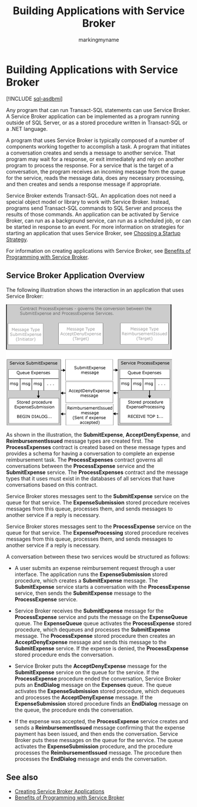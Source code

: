 ﻿---
title: Building Applications with Service Broker
description: "Any program that can run Transact-SQL statements can use Service Broker."
ms.prod: sql
ms.technology: configuration
ms.topic: conceptual
author: markingmyname
ms.author: maghan
ms.reviewer: mikeray
ms.date: "03/30/2022"
---

# Building Applications with Service Broker

[!INCLUDE [sql-asdbmi](../../includes/applies-to-version/sql-asdbmi.md)]

Any program that can run Transact-SQL statements can use Service Broker. A Service Broker application can be implemented as a program running outside of SQL Server, or as a stored procedure written in Transact-SQL or a .NET language.

A program that uses Service Broker is typically composed of a number of components working together to accomplish a task. A program that initiates a conversation creates and sends a message to another service. That program may wait for a response, or exit immediately and rely on another program to process the response. For a service that is the target of a conversation, the program receives an incoming message from the queue for the service, reads the message data, does any necessary processing, and then creates and sends a response message if appropriate.

Service Broker extends Transact-SQL. An application does not need a special object model or library to work with Service Broker. Instead, programs send Transact-SQL commands to SQL Server and process the results of those commands. An application can be activated by Service Broker, can run as a background service, can run as a scheduled job, or can be started in response to an event. For more information on strategies for starting an application that uses Service Broker, see [Choosing a Startup Strategy](choosing-a-startup-strategy.md).

For information on creating applications with Service Broker, see [Benefits of Programming with Service Broker](benefits-of-programming-with-service-broker.md).

## Service Broker Application Overview

The following illustration shows the interaction in an application that uses Service Broker:

![Relationship and flow of messages in conversations](media/broker03.gif "Relationship and flow of messages in conversations")

As shown in the illustration, the **SubmitExpense**, **AcceptDenyExpense**, and **ReimbursementIssued** message types are created first. The **ProcessExpenses** contract is created based on these message types and provides a schema for having a conversation to complete an expense reimbursement task. The **ProcessExpenses** contract governs all conversations between the **ProcessExpense** service and the **SubmitExpense** service. The **ProcessExpenses** contract and the message types that it uses must exist in the databases of all services that have conversations based on this contract.

Service Broker stores messages sent to the **SubmitExpense** service on the queue for that service. The **ExpenseSubmission** stored procedure receives messages from this queue, processes them, and sends messages to another service if a reply is necessary.

Service Broker stores messages sent to the **ProcessExpense** service on the queue for that service. The **ExpenseProcessing** stored procedure receives messages from this queue, processes them, and sends messages to another service if a reply is necessary.

A conversation between these two services would be structured as follows:

- A user submits an expense reimbursement request through a user interface. The application runs the **ExpenseSubmission** stored procedure, which creates a **SubmitExpense** message. The **SubmitExpense** service starts a conversation with the **ProcessExpense** service, then sends the **SubmitExpense** message to the **ProcessExpense** service.

- Service Broker receives the **SubmitExpense** message for the **ProcessExpense** service and puts the message on the **ExpenseQueue** queue. The **ExpenseQueue** queue activates the **ProcessExpense** stored procedure, which dequeues and processes the **SubmitExpense** message. The **ProcessExpense** stored procedure then creates an **AcceptDenyExpense** message and sends this message to the **SubmitExpense** service. If the expense is denied, the **ProcessExpense** stored procedure ends the conversation.

- Service Broker puts the **AcceptDenyExpense** message for the **SubmitExpense** service on the queue for the service. If the **ProcessExpense** procedure ended the conversation, Service Broker puts an **EndDialog** message on the **Expenses** queue. The queue activates the **ExpenseSubmission** stored procedure, which dequeues and processes the **AcceptDenyExpense** message. If the **ExpenseSubmission** stored procedure finds an **EndDialog** message on the queue, the procedure ends the conversation.

- If the expense was accepted, the **ProcessExpense** service creates and sends a **ReimbursementIssued** message confirming that the expense payment has been issued, and then ends the conversation. Service Broker puts these messages on the queue for the service. The queue activates the **ExpenseSubmission** procedure, and the procedure processes the **ReimbursementIssued** message. The procedure then processes the **EndDialog** message and ends the conversation.

## See also

- [Creating Service Broker Applications](creating-service-broker-applications.md)
- [Benefits of Programming with Service Broker](benefits-of-programming-with-service-broker.md)